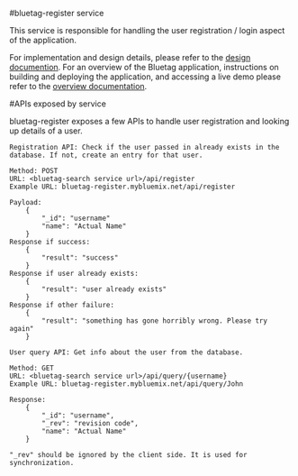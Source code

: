 #bluetag-register service

This service is responsible for handling the user registration / login aspect of the application.

For implementation and design details, please refer to the [design documention](../../../bluetag-docs/blob/master/bluetag-backend-implementation-details.md).  For an overview of the Bluetag application, instructions on building and deploying the application, and accessing a live demo please refer to the [overview documentation](../../../blob/master/README.md).

#APIs exposed by service

bluetag-register exposes a few APIs to handle user registration and looking up details of a user.

```
Registration API: Check if the user passed in already exists in the database. If not, create an entry for that user. 

Method: POST
URL: <bluetag-search service url>/api/register
Example URL: bluetag-register.mybluemix.net/api/register

Payload:
	{
		"_id": "username"
		"name": "Actual Name"
	}
Response if success:
	{
		"result": "success"
	}
Response if user already exists:
	{
		"result": "user already exists"
	}
Response if other failure:
	{	
		"result": "something has gone horribly wrong. Please try again"
	}	
```

```
User query API: Get info about the user from the database.

Method: GET
URL: <bluetag-search service url>/api/query/{username}
Example URL: bluetag-register.mybluemix.net/api/query/John

Response: 
	{
		"_id": "username",
		"_rev": "revision code",
		"name": "Actual Name"
	}
	
"_rev" should be ignored by the client side. It is used for synchronization. 
```
